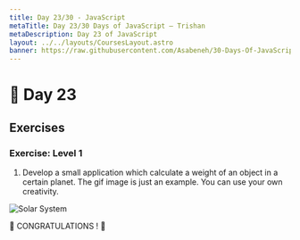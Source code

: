 ```yaml
---
title: Day 23/30 - JavaScript
metaTitle: Day 23/30 Days of JavaScript — Trishan
metaDescription: Day 23 of JavaScript
layout: ../../layouts/CoursesLayout.astro
banner: https://raw.githubusercontent.com/Asabeneh/30-Days-Of-JavaScript/master/images/banners/day_1_23.png
---
```


# 📔 Day 23

## Exercises

### Exercise: Level 1

1. Develop a small application which calculate a weight of an object in a certain planet. The gif image is just an example. You can use your own creativity.

![Solar System](https://github.com/Asabeneh/30-Days-Of-JavaScript/blob/master/images/projects/dom_min_project_solar_system_day_4.1.gif?raw=true)

🎉 CONGRATULATIONS ! 🎉